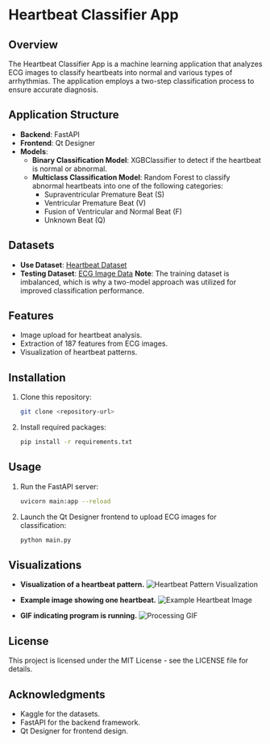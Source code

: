 # Heartbeat Classifier App

## Overview
The Heartbeat Classifier App is a machine learning application that analyzes ECG images to classify heartbeats into normal and various types of arrhythmias. The application employs a two-step classification process to ensure accurate diagnosis.

## Application Structure
- **Backend**: FastAPI
- **Frontend**: Qt Designer
- **Models**:
  - **Binary Classification Model**: XGBClassifier to detect if the heartbeat is normal or abnormal.
  - **Multiclass Classification Model**: Random Forest to classify abnormal heartbeats into one of the following categories:
    - Supraventricular Premature Beat (S)
    - Ventricular Premature Beat (V)
    - Fusion of Ventricular and Normal Beat (F)
    - Unknown Beat (Q)

## Datasets
- **Use Dataset**: [Heartbeat Dataset](https://www.kaggle.com/datasets/shayanfazeli/heartbeat)
- **Testing Dataset**: [ECG Image Data](https://www.kaggle.com/datasets/erhmrai/ecg-image-data)
  **Note**: The training dataset is imbalanced, which is why a two-model approach was utilized for improved classification performance.

## Features
- Image upload for heartbeat analysis.
- Extraction of 187 features from ECG images.
- Visualization of heartbeat patterns.

## Installation
1. Clone this repository:
    ```bash
    git clone <repository-url>
    ```

2. Install required packages:
    ```bash
    pip install -r requirements.txt
    ```

## Usage
1. Run the FastAPI server:
    ```bash
    uvicorn main:app --reload
    ```

2. Launch the Qt Designer frontend to upload ECG images for classification:
    ```bash
    python main.py
    ```
    
## Visualizations
- **Visualization of a heartbeat pattern.**
  ![Heartbeat Pattern Visualization](path/to/heartbeat_pattern_image.png)

- **Example image showing one heartbeat.**
  ![Example Heartbeat Image](path/to/example_heartbeat_image.png)

- **GIF indicating program is running.**
  ![Processing GIF](path/to/processing.gif)

## License
This project is licensed under the MIT License - see the LICENSE file for details.

## Acknowledgments
- Kaggle for the datasets.
- FastAPI for the backend framework.
- Qt Designer for frontend design.
